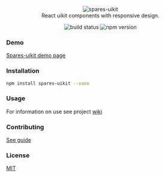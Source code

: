
<p align="center">
   <img alt="spares-uikit" src="https://cdn.rawgit.com/korchemkin/spares-uikit/17dc1653/logo/spares-uikit-logo.svg">
   <br><span>React uikit components with responsive design.</span>
</p>
<p align="center">
   <img alt="build status" src="https://travis-ci.org/korchemkin/spares-uikit.svg?branch=master">
   <img alt="npm version" src="https://badge.fury.io/js/spares-uikit.svg?11-04)](https://badge.fury.io/js/spares-uikit?11-04">
</p>

### Demo

[Spares-uikit demo page](https://solrojo.github.io/spares-uikit/build/)

### Installation

```sh
npm install spares-uikit --save
```

### Usage

For information on use see project [wiki](https://github.com/solrojo/spares-uikit/wiki)

### Contributing

[See guide](https://github.com/solrojo/spares-uikit/blob/master/CONTRIBUTING.md)

### License

[MIT](https://github.com/solrojo/spares-uikit/wiki/License)
